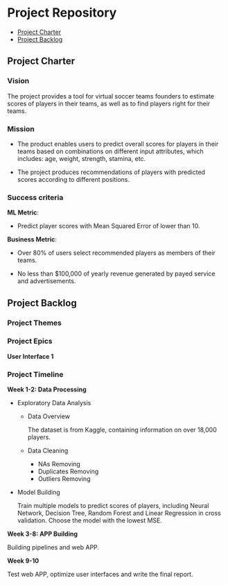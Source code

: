 # Project Repository

<!-- toc -->

- [Project Charter](#project-charter)
- [Project Backlog](#project-backlog)


<!-- tocstop -->

## Project Charter 

### Vision

The project provides a tool for virtual soccer teams founders to estimate scores of players in their teams, as well as to find players right for their teams.

### Mission

- The product enables users to predict overall scores for players in their teams based on combinations on different input attributes, which includes: age, weight, strength, stamina, etc.

- The project produces recommendations of players with predicted scores according to different positions.

### Success criteria 

**ML Metric**: 

- Predict player scores with Mean Squared Error of  lower than 10. 

**Business Metric**: 

- Over 80% of users select recommended players as members of their teams.

- No less than $100,000 of yearly revenue generated by payed service and advertisements.

## Project Backlog

### Project Themes

### Project Epics

**User Interface 1**

### Project Timeline

**Week 1-2: Data Processing**

- Exploratory Data Analysis

  * Data Overview

    The dataset is from Kaggle, containing information on over 18,000 players.

  * Data Cleaning
      
      + NAs Removing
      + Duplicates Removing
      + Outliers Removing



- Model Building

  Train multiple models to predict scores of players, including Neural Network, Decision Tree, Random Forest and Linear Regression in cross validation. Choose the model with the lowest MSE.

**Week 3-8: APP Building**

Building pipelines and web APP.

**Week 9-10**

Test web APP, optimize user interfaces and write the final report.


<!--stackedit_data:
eyJoaXN0b3J5IjpbMTE2ODk4NjE4LC0xMjc1MDU4NTg4LC0xND
MzMTA2ODM4LC0xNDk5NjM3MTQ2LC0yMjkwODkxNTEsMTc4ODc5
NDAxNiwxNTE5NzY3MDQ0LC05ODI1NTE2MjQsLTg4NTE5NDM2LD
U1NDQ3NDgzNywxNTcwMTM1OTEyLDE3NTgxMjMzOTcsMzI4MDkw
ODI1LDU5MzcxODg0MiwtMTE0MDgwOTE5Nyw3OTkzMzg1NDAsLT
E0MjM5MjUxNDRdfQ==
-->